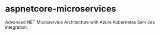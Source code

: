 # aspnetcore-microservices
Advanced NET Microservice Architecture with Azure Kubernetes Services integration.
